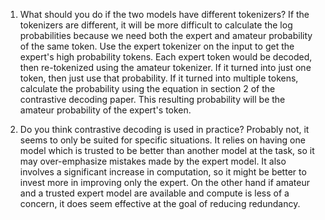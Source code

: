 1. What should you do if the two models have different tokenizers?
If the tokenizers are different, it will be more difficult to calculate the log probabilities because we need both the expert and amateur probability of the same token. Use the expert tokenizer on the input to get the expert's  high probability tokens. Each expert token would be decoded, then re-tokenized using the amateur tokenizer. If it turned into just one token, then just use that probability. If it turned into multiple tokens, calculate the probability using the equation in section 2 of the contrastive decoding paper. This resulting probability will be the amateur probability of the expert's token.

2. Do you think contrastive decoding is used in practice?
Probably not, it seems to only be suited for specific situations. It relies on having one model which is trusted to be better than another model at the task, so it may over-emphasize mistakes made by the expert model. It also involves a significant increase in computation, so it might be better to invest more in improving only the expert. On the other hand if amateur and a trusted expert model are available and compute is less of a concern, it does seem effective at the goal of reducing redundancy.
